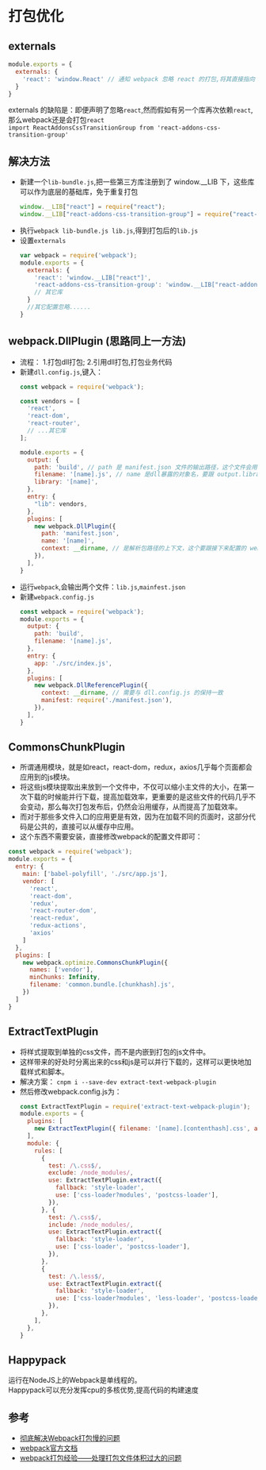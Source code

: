 # 打包优化

## externals
```js
module.exports = {
  externals: {
    'react': 'window.React' // 通知 webpack 忽略 react 的打包,将其直接指向 window.react 即可
  }
}
```
externals 的缺陷是：即便声明了忽略`react`,然而假如有另一个库再次依赖`react`,那么webpack还是会打包`react`  
`import ReactAddonsCssTransitionGroup from 'react-addons-css-transition-group'`

## 解决方法
- 新建一个`lib-bundle.js`,把一些第三方库注册到了 window.__LIB 下，这些库可以作为底层的基础库，免于重复打包
  ```js
  window.__LIB["react"] = require("react");
  window.__LIB["react-addons-css-transition-group"] = require("react-addons-css-transition-group");
  ```
- 执行`webpack lib-bundle.js lib.js`,得到打包后的`lib.js`
- 设置`externals`
  ```js
  var webpack = require('webpack');
  module.exports = {
    externals: {
      'react': 'window.__LIB["react"]',
      'react-addons-css-transition-group': 'window.__LIB["react-addons-css-transition-group"]',
      // 其它库
    }
    //其它配置忽略...... 
  }
  ```

## webpack.DllPlugin (思路同上一方法)
- 流程： 1.打包dll打包; 2.引用dll打包,打包业务代码  
- 新建`dll.config.js`,键入：
  ```js
  const webpack = require('webpack');
  
  const vendors = [
    'react',
    'react-dom',
    'react-router',
    // ...其它库
  ];
  
  module.exports = {
    output: {
      path: 'build', // path 是 manifest.json 文件的输出路径，这个文件会用于后续的业务代码打包；
      filename: '[name].js', // name 是dll暴露的对象名，要跟 output.library 保持一致
      library: '[name]',
    },
    entry: {
      "lib": vendors,
    },
    plugins: [
      new webpack.DllPlugin({
        path: 'manifest.json',
        name: '[name]',
        context: __dirname, // 是解析包路径的上下文，这个要跟接下来配置的 webpack.config.js 一致。
      }),
    ],
  }
  ```
- 运行`webpack`,会输出两个文件：`lib.js`,`mainfest.json`
- 新建`webpack.config.js`
  ```js
  const webpack = require('webpack');
  module.exports = {
    output: {
      path: 'build',
      filename: '[name].js',
    },
    entry: {
      app: './src/index.js',
    },
    plugins: [
      new webpack.DllReferencePlugin({
        context: __dirname, // 需要与 dll.config.js 的保持一致
        manifest: require('./manifest.json'),
      }),
    ],
  }
  ```

## CommonsChunkPlugin
- 所谓通用模块，就是如react，react-dom，redux，axios几乎每个页面都会应用到的js模块。
- 将这些js模块提取出来放到一个文件中，不仅可以缩小主文件的大小，在第一次下载的时候能并行下载，提高加载效率，更重要的是这些文件的代码几乎不会变动，那么每次打包发布后，仍然会沿用缓存，从而提高了加载效率。
- 而对于那些多文件入口的应用更是有效，因为在加载不同的页面时，这部分代码是公共的，直接可以从缓存中应用。
- 这个东西不需要安装，直接修改webpack的配置文件即可：
```js
const webpack = require('webpack');
module.exports = {
  entry: {
    main: ['babel-polyfill', './src/app.js'],
    vendor: [
      'react',
      'react-dom',
      'redux',
      'react-router-dom',
      'react-redux',
      'redux-actions',
      'axios'
    ]
  },
  plugins: [
    new webpack.optimize.CommonsChunkPlugin({
      names: ['vendor'],
      minChunks: Infinity,
      filename: 'common.bundle.[chunkhash].js',
    })
  ]
}
```

## ExtractTextPlugin
- 将样式提取到单独的css文件，而不是内嵌到打包的js文件中。
- 这样带来的好处时分离出来的css和js是可以并行下载的，这样可以更快地加载样式和脚本。
- 解决方案：
  `cnpm i --save-dev extract-text-webpack-plugin`
- 然后修改webpack.config.js为：
  ```js
  const ExtractTextPlugin = require('extract-text-webpack-plugin');
  module.exports = {
    plugins: [
      new ExtractTextPlugin({ filename: '[name].[contenthash].css', allChunks: false }),
    ],
    module: {
      rules: [
        {
          test: /\.css$/,
          exclude: /node_modules/,
          use: ExtractTextPlugin.extract({
            fallback: 'style-loader',
            use: ['css-loader?modules', 'postcss-loader'],
          }),
        }, {
          test: /\.css$/,
          include: /node_modules/,
          use: ExtractTextPlugin.extract({
            fallback: 'style-loader',
            use: ['css-loader', 'postcss-loader'],
          }),
        },
        {
          test: /\.less$/,
          use: ExtractTextPlugin.extract({
            fallback: 'style-loader',
            use: ['css-loader?modules', 'less-loader', 'postcss-loader'],
          }),
        },
      ],
    },
  }
  ```

## Happypack
运行在NodeJS上的Webpack是单线程的。  
Happypack可以充分发挥cpu的多核优势,提高代码的构建速度

## 参考
- [彻底解决Webpack打包慢的问题](https://segmentfault.com/a/1190000006087638?utm_source=weekly&utm_medium=email&utm_campaign=email_weekly)
- [webpack官方文档](https://webpack.js.org/plugins/dll-plugin/#root)
- [webpack打包经验——处理打包文件体积过大的问题](https://www.cnblogs.com/vvjiang/p/9327903.html)